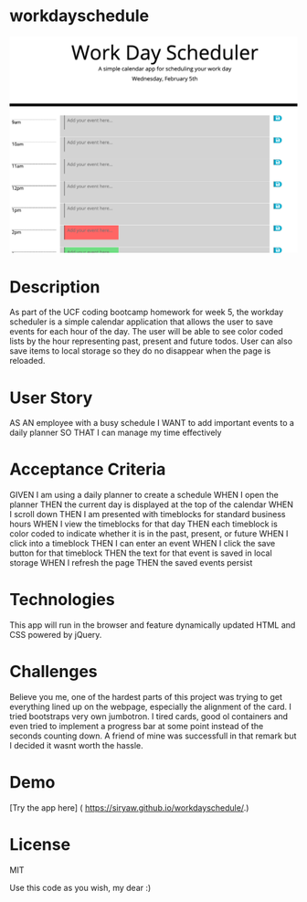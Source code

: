 # workdayschedule

![screenshot](Screenshot.png)

# Description

As part of the UCF coding bootcamp homework for week 5, the workday scheduler is a simple calendar application that allows the user to save events for each hour of the day. The user will be able to see color coded lists by the hour representing past, present and future todos. User can also save items to local storage so they do no disappear when the page is reloaded.

# User Story

AS AN employee with a busy schedule
I WANT to add important events to a daily planner
SO THAT I can manage my time effectively

# Acceptance Criteria

GIVEN I am using a daily planner to create a schedule
WHEN I open the planner
THEN the current day is displayed at the top of the calendar
WHEN I scroll down
THEN I am presented with timeblocks for standard business hours
WHEN I view the timeblocks for that day
THEN each timeblock is color coded to indicate whether it is in the past, present, or future
WHEN I click into a timeblock
THEN I can enter an event
WHEN I click the save button for that timeblock
THEN the text for that event is saved in local storage
WHEN I refresh the page
THEN the saved events persist

# Technologies

This app will run in the browser and feature dynamically updated HTML and CSS powered by jQuery.


# Challenges

Believe you me, one of the hardest parts of this project was trying to get everything lined up on the webpage, especially the alignment of the card. I tried bootstraps very own jumbotron. I tired cards, good ol containers and even tried to implement a progress bar at some point instead of the seconds counting down. A friend of mine was successfull in that remark but I decided it wasnt worth the hassle.

# Demo

[Try the app here] ( https://siryaw.github.io/workdayschedule/.) 

# License

MIT

Use this code as you wish, my dear :)
